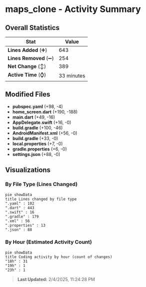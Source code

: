 # maps_clone - Activity Summary 

## Overall Statistics

| Stat                   | Value                                                             |
| ---------------------- | ----------------------------------------------------------------- |
| **Lines Added** (➕)   | 643                                          |
| **Lines Removed** (➖) | 254                                        |
| **Net Change** (↕)    | 389                |
| **Active Time** (⌚)   | 33 minutes |


## Modified Files
- **pubspec.yaml** (+98, -4)
- **home_screen.dart** (+190, -188)
- **main.dart** (+49, -16)
- **AppDelegate.swift** (+16, -0)
- **build.gradle** (+100, -46)
- **AndroidManifest.xml** (+56, -0)
- **build.gradle** (+33, -0)
- **local.properties** (+7, -0)
- **gradle.properties** (+6, -0)
- **settings.json** (+88, -0)

## Visualizations

### By File Type (Lines Changed)

```mermaid
pie showData
title Lines changed by file type
".yaml" : 102
".dart" : 443
".swift" : 16
".gradle" : 179
".xml" : 56
".properties" : 13
".json" : 88
```

### By Hour (Estimated Activity Count)

```mermaid
pie showData
title Coding activity by hour (count of changes)
"18h" : 31
"19h" : 1
"23h" : 1
```


> **Last Updated:** 2/4/2025, 11:24:28 PM